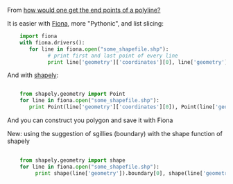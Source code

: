 From [how would one get the end points of a polyline?](http://gis.stackexchange.com/questions/86040/how-would-one-get-the-end-points-of-a-polyline)

It is easier with [Fiona][1], more "Pythonic",  and list slicing:

```python
    import fiona
    with fiona.drivers():
       for line in fiona.open("some_shapefile.shp"):
             # print first and last point of every line
             print line['geometry']['coordinates'][0], line['geometry']['coordinates'][-1]
```

And with [shapely][2]:

```python

    from shapely.geometry import Point
    for line in fiona.open("some_shapefile.shp"):
       print Point(line['geometry']['coordinates'][0]), Point(line['geometry']['coordinates'][-1])
```

And you can construct you polygon and save it with Fiona


New: using the suggestion of sgillies (boundary) with the shape function of shapely

```python
    
    from shapely.geometry import shape
    for line in fiona.open("some_shapefile.shp"):
         print shape(line['geometry']).boundary[0], shape(line['geometry']).boundary[1]

```


  [1]: http://toblerity.org/fiona/manual.html
  [2]: http://toblerity.org/shapely/manual.html
